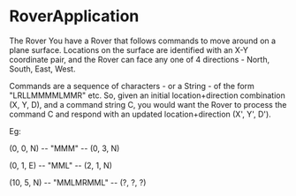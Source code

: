 # RoverApplication
The Rover
You have a Rover that follows commands to move around on a plane surface. Locations on the surface are identified with an X-Y coordinate pair, and the Rover can face any one of 4 directions - North, South, East, West.

Commands are a sequence of characters - or a String - of the form
"LRLLMMMMLMMR" etc. So, given an initial location+direction combination (X, Y, D), and a command string C, you would want the Rover to process the command C and respond with an updated location+direction (X', Y', D').

Eg:

(0, 0, N) -- "MMM" -- (0, 3, N)

(0, 1, E) -- "MML" -- (2, 1, N)

(10, 5, N) -- "MMLMRMML" -- (?, ?, ?)
